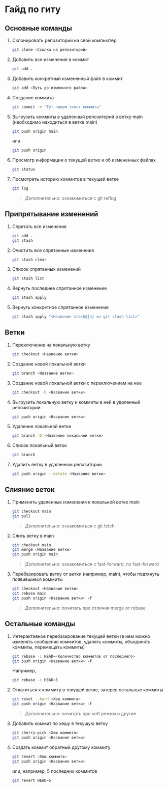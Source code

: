 # Гайд по гиту

## Основные команды

1. Склонировать репозиторий на свой компьютер

    ```bash
    git clone <Ссылка на репозиторий>
    ```

2. Добавить все изменения в коммит

    ```bash
    git add .
    ```

3. Добавить конкретный измененный файл в коммит

    ```bash
    git add <Путь до изменного файла>
    ```

4. Создание коммита

    ```bash
    git commit -m "Тут пишем текст коммита"
    ```

5. Выгрузить коммиты в удаленный репозиторий в ветку main (необходимо находиться в ветке main)

    ```bash
    git push origin main
    ```

    или

    ```bash
    git push origin
    ```

6. Просмотр информации о текущей ветке и об измененных файлах

    ```bash
    git status
    ```

7. Посмотреть историю коммитов в текущей ветке

    ```bash
    git log
    ```

    > Дополнительно: ознакомиться с git reflog

## Припрятывание изменений

1. Спрятать все изменения

    ```bash
    git add .
    git stash
    ```

2. Очистить все спрятанные изменения

    ```bash
    git stash clear
    ```

3. Список спрятанных изменений

    ```bash
    git stash list
    ```

4. Вернуть последнее спрятанное изменение

    ```bash
    git stash apply
    ```

5. Вернуть конкретное спрятанное изменение

    ```bash
    git stash apply "<Название stash@{n} из git stash list>"
    ```

## Ветки

1. Переключение на локальную ветку

    ```bash
    git checkout <Название ветки>
    ```

2. Создание новой локальной ветки

    ```bash
    git branch <Название ветки>
    ```

3. Создание новой локальной ветки с переключением на нее

    ```bash
    git checkout -b <Название ветки>
    ```

4. Выгрузить локальную ветку и коммиты в ней в удаленный репозиторий

    ```bash
    git push origin <Название ветки>
    ```

5. Удаление локальной ветки

    ```bash
    git branch -D <Название локальной ветки>
    ```

6. Список локальный веток

    ```bash
    git branch
    ```

7. Удалить ветку в удаленном репозитории

    ```bash
    git push origin --delete <Название ветки>
    ```

## Слияние веток

1. Применить удаленные изменения к локальной ветке main

    ```bash
    git checkout main
    git pull
    ```

    > Дополнительно: ознакомиться с git fetch

2. Слить ветку в main

    ```bash
    git checkout main
    git merge <Название ветки>
    git push origin main
    ```

    > Дополнительно: ознакомиться с fast-forward, no fast-forward

3. Перебазировать ветку от ветки (например, main), чтобы подтянуть появившиеся коммиты

    ```bash
    git checkout <Название ветки>
    git rebase main
    git push origin <Название ветки> -f
    ```

    > Дополнительно: почитать про отличия merge от rebase

## Остальные команды

1. Интерактивное перебазирование текущей ветки (в нем можно изменять сообщения коммитов, удалять коммиты, объединять коммиты, перемещать коммиты)

    ```bash
    git rebase -i HEAD~<Количество коммитов от последнего>
    git push origin <Название ветки> -f
    ```

    Например,

    ```bash
    git rebase -i HEAD~5
    ```

2. Откатиться к коммиту в текущей ветке, затерев остальные коммиты

    ```bash
    git reset --hard <Хеш коммита>
    git push origin <Название ветки> -f
    ```

    > Дополнительно: почитать про soft режим и другие

3. Добавить коммит по хешу в текущую ветку

    ```bash
    git cherry-pick <Хеш коммита>
    git push origin <Название ветки>
    ```

4. Создать коммит обратный другому коммиту

    ```bash
    git revert <Хеш коммита>
    git push origin <Название ветки>
    ```

    или, например, 5 последних коммитов

    ```bash
    git revert HEAD~5
    ```
